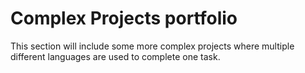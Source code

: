 # Complex Projects portfolio
This section will include some more complex projects where multiple different languages are used to complete one task. 
